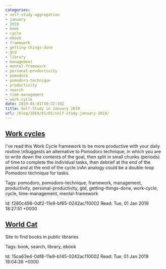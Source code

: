 ```yaml
---
categories:
- self-study-aggregation
- january
- 2019
- book
- cycle
- ebook
- framework
- getting-things-done
- gtd
- library
- management
- mental-framework
- personal-productivity
- pomodoro
- pomodoro-technique
- productivity
- search
- time-management
- work-cycle
date: 2019-01-01T10:32:19Z
title: Self-Study in January 2019
url: /blog/2019/01/01/self-study-january-2019/
---
```


## [Work cycles](https://docs.google.com/document/d/1DKLDpCwvzn_z2tokwC80yOmidueO6x58dt4DEbkc84Q/edit#)

I've read this Work Cycle framework to be more productive with your daily routine.\nSuggests an alternative to Pomodoro technique, in which you are to write down the contents of the goal, then split in small chunks (periods) of time to complete the individual tasks, then debrief at the end of the period and at the end of the cycle.\nAn analogy could be a double-loop Pomodoro technique for tasks.

Tags: pomodoro, pomodoro-technique, framework, management, productivity, personal-productivity, gtd, getting-things-done, work-cycle, cycle, time-management, mental-framework

Id: f280c496-0df2-11e9-bf65-0242ac110002
Read: Tue, 01 Jan 2019 18:27:51 +0000

## [World Cat](https://www.worldcat.org/search)

Site to find books in public libraries

Tags: book, search, library, ebook

Id: 15ca63e4-0df8-11e9-b145-0242ac110002
Read: Tue, 01 Jan 2019 19:04:38 +0000
